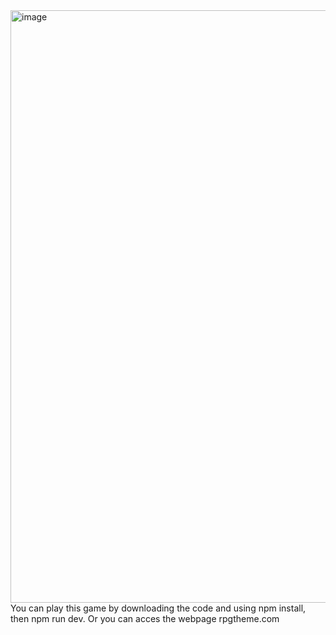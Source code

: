 <img width="1211" height="948" alt="image" src="https://github.com/user-attachments/assets/5a5c624b-9e16-4653-b9a1-2d479b850bc3" />
You can play this game by downloading the code and using npm install, then npm run dev.
Or you can acces the webpage rpgtheme.com
